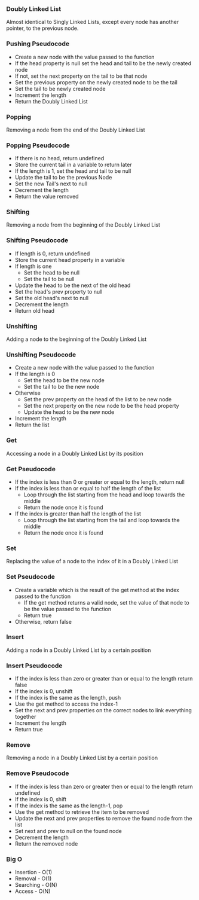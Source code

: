 ### Doubly Linked List

Almost identical to Singly Linked Lists, except every node has another pointer, to the previous node.

### Pushing Pseudocode

-   Create a new node with the value passed to the function
-   If the head property is null set the head and tail to be the newly created node
-   If not, set the next property on the tail to be that node
-   Set the previous property on the newly created node to be the tail
-   Set the tail to be newly created node
-   Increment the length
-   Return the Doubly Linked List

### Popping

Removing a node from the end of the Doubly Linked List

### Popping Pseudocode

-   If there is no head, return undefined
-   Store the current tail in a variable to return later
-   If the length is 1, set the head and tail to be null
-   Update the tail to be the previous Node
-   Set the new Tail's next to null
-   Decrement the length
-   Return the value removed

### Shifting

Removing a node from the beginning of the Doubly Linked List

### Shifting Pseudocode

-   If length is 0, return undefined
-   Store the current head property in a variable
-   If length is one
    -   Set the head to be null
    -   Set the tail to be null
-   Update the head to be the next of the old head
-   Set the head's prev property to null
-   Set the old head's next to null
-   Decrement the length
-   Return old head

### Unshifting

Adding a node to the beginning of the Doubly Linked List

### Unshifting Pseudocode

-   Create a new node with the value passed to the function
-   If the length is 0
    -   Set the head to be the new node
    -   Set the tail to be the new node
-   Otherwise
    -   Set the prev property on the head of the list to be new node
    -   Set the next property on the new node to be the head property
    -   Update the head to be the new node
-   Increment the length
-   Return the list

### Get

Accessing a node in a Doubly Linked List by its position

### Get Pseudocode

-   If the index is less than 0 or greater or equal to the length, return null
-   If the index is less than or equal to half the length of the list
    -   Loop through the list starting from the head and loop towards the middle
    -   Return the node once it is found
-   If the index is greater than half the length of the list
    -   Loop through the list starting from the tail and loop towards the middle
    -   Return the node once it is found

### Set

Replacing the value of a node to the index of it in a Doubly Linked List

### Set Pseudocode

-   Create a variable which is the result of the get method at the index passed to the function
    -   If the get method returns a valid node, set the value of that node to be the value passed to the function
    -   Return true
-   Otherwise, return false

### Insert

Adding a node in a Doubly Linked List by a certain position

### Insert Pseudocode

-   If the index is less than zero or greater than or equal to the length return false
-   If the index is 0, unshift
-   If the index is the same as the length, push
-   Use the get method to access the index-1
-   Set the next and prev properties on the correct nodes to link everything together
-   Increment the length
-   Return true

### Remove

Removing a node in a Doubly Linked List by a certain position

### Remove Pseudocode

-   If the index is less than zero or greater then or equal to the length return undefined
-   If the index is 0, shift
-   If the index is the same as the length-1, pop
-   Use the get method to retrieve the item to be removed
-   Update the next and prev properties to remove the found node from the list
-   Set next and prev to null on the found node
-   Decrement the length
-   Return the removed node

### Big O

-   Insertion - O(1)
-   Removal - O(1)
-   Searching - O(N)
-   Access - O(N)
